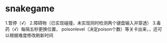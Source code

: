 # snakegame

1.暂停（√）
2.障碍物（已实现碰撞，未实现同时检测两个键盘输入并穿透）
3.毒药（√）每隔五秒更换位置， poisonlevel（决定poison个数）等关卡出来，，还可以根据难度修改刷新时间
